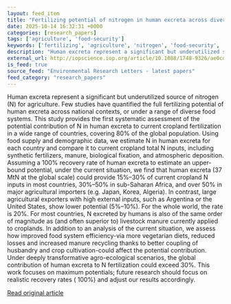 ```yaml
---
layout: feed_item
title: "Fertilizing potential of nitrogen in human excreta across diverse countries and food systems"
date: 2025-10-14 16:32:31 +0000
categories: [research_papers]
tags: ['agriculture', 'food-security']
keywords: ['fertilizing', 'agriculture', 'nitrogen', 'food-security', 'potential']
description: "Human excreta represent a significant but underutilized source of nitrogen (N) for agriculture"
external_url: http://iopscience.iop.org/article/10.1088/1748-9326/ae0cdf
is_feed: true
source_feed: "Environmental Research Letters - latest papers"
feed_category: "research_papers"
---
```


Human excreta represent a significant but underutilized source of nitrogen (N) for agriculture. Few studies have quantified the full fertilizing potential of human excreta across national contexts, or under a range of diverse food systems. This study provides the first systematic assessment of the potential contribution of N in human excreta to current cropland fertilization in a wide range of countries, covering 80% of the global population. Using food supply and demographic data, we estimate N in human excreta for each country and compare it to current cropland total N inputs, including synthetic fertilizers, manure, biological fixation, and atmospheric deposition. Assuming a 100% recovery rate of human excreta to estimate an upper-bound potential, under the current situation, we find that human excreta (37 MtN at the global scale) could provide 15%–30% of current cropland N inputs in most countries, 30%–50% in sub-Saharan Africa, and over 50% in major agricultural importers (e.g. Japan, Korea, Algeria). In contrast, large agricultural exporters with high external inputs, such as Argentina or the United States, show lower potential (5%–10%). For the whole world, the rate is 20%. For most countries, N excreted by humans is also of the same order of magnitude as (and often superior to) livestock manure currently applied to croplands. In addition to an analysis of the current situation, we assess how improved food system efficiency-via more vegetarian diets, reduced losses and increased manure recycling thanks to better coupling of husbandry and crop cultivation-could affect the potential contribution. Under deeply transformative agro-ecological scenarios, the global contribution of human excreta to N fertilization could exceed 30%. This work focuses on maximum potentials; future research should focus on realistic recovery rates ( 100%) and adjust our results accordingly.

[Read original article](http://iopscience.iop.org/article/10.1088/1748-9326/ae0cdf)
